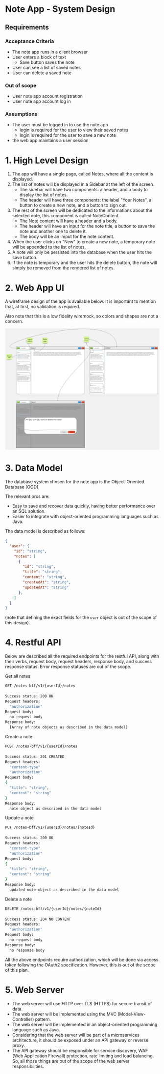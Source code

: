 # Note App - System Design

## Requirements

### Acceptance Criteria

* The note app runs in a client browser
* User enters a block of text
  * Save button saves the note
* User can see a list of saved notes
* User can delete a saved note

### Out of scope

* User note app account registration
* User note app account log in

### Assumptions

* The user must be logged in to use the note app
  * login is required for the user to view their saved notes
  * login is required for the user to save a new note
* the web app maintains a user session

# 1. High Level Design

1. The app will have a single page, called Notes, where all the content is displayed.
2. The list of notes will be displayed in a Sidebar at the left of the screen.
    * The sidebar will have two components: a header, and a body to display the list of notes.
    * The header will have three components: the label "Your Notes", a button to create a new note, and a button to sign out.
3. The rest of the screen will be dedicated to the informations about the selected note, this component is called NoteContent.
    * The Note content will have a header and a body.
    * The header will have an input for the note title, a button to save the note and another one to delete it.
    * The body will be an imput for the note content.
4. When the user clicks on "New" to create a new note, a temporary note will be appended to the list of notes.
5. A note will only be persisted into the database when the user hits the save button.
6. If the note is temporary and the user hits the delete button, the note will simply be removed from the rendered list of notes.

# 2. Web App UI

A wireframe design of the app is available below. It is important to mention that, at first, no validation is required.

Also note that this is a low fidelity wiremock, so colors and shapes are not a concern. 

![Wiremock](./notes-app-wiremock.jpg)

# 3. Data Model

The database system chosen for the note app is the Object-Oriented Database (OOD). 

The relevant pros are:

* Easy to save and recover data quickly, having better performance over an SQL solution.
* Easier to integrate with object-oriented programming languages such as Java.

The data model is described as follows:

```json
{
  "user": {
    "id": "string",
    "notes": [
      {
        "id": "string",
        "title": "string",
        "content": "string",
        "createdAt": "string",
        "updatedAt": "string"
      },
    ]
  }
}
```

(note that defining the exact fields for the `user` object is out of the scope of this design).

# 4. Restful API

Below are described all the required endpoints for the restful API, along with their verbs, request body, request headers, response body, and success response status. Error response statuses are out of the scope.

Get all notes
```bash
GET /notes-bff/v1/{userId}/notes

Success status: 200 OK
Request headers:
  "authorization"
Request body:
  no request body
Response body:
  [Array of note objects as described in the data model]
```

Create a note
```bash
POST /notes-bff/v1/{userId}/notes

Success status: 201 CREATED
Request headers:
  "content-type"
  "authorization"
Request body:
{
  "title": "string",
  "content": "string"
}
Response body:
  note object as described in the data model
```

Update a note

```bash
PUT /notes-bff/v1/{userId}/notes/{noteId}

Success status: 200 OK
Request headers:
  "content-type"
  "authorization"
Request body:
{
  "title": "string",
  "content": "string"
}
Response body:
  updated note object as described in the data model
```

Delete a note
```bash
DELETE /notes-bff/v1/{userId}/notes/{noteId}

Success status: 204 NO CONTENT
Request headers:
  "authorization"
Request body:
  no request body
Response body:
  no response body
```

All the above endpoints require authorization, which will be done via access token following the OAuth2 specification. However, this is out of the scope of this plan.

# 5. Web Server

* The web server will use HTTP over TLS (HTTPS) for secure transit of data.
* The web server will be implemented using the MVC (Model-View-Controller) pattern.
* The web server will be implemented in an object-oriented programming language such as Java.
* Considering that the web server will be part of a microservices architecture, it should be exposed under an API gateway or reverse proxy.
* The API gateway should be responsible for service discovery, WAF (Web Application Firewall) protection, rate limiting and load balancing. So, all those things are out of the scope of the web server responsibilities.
